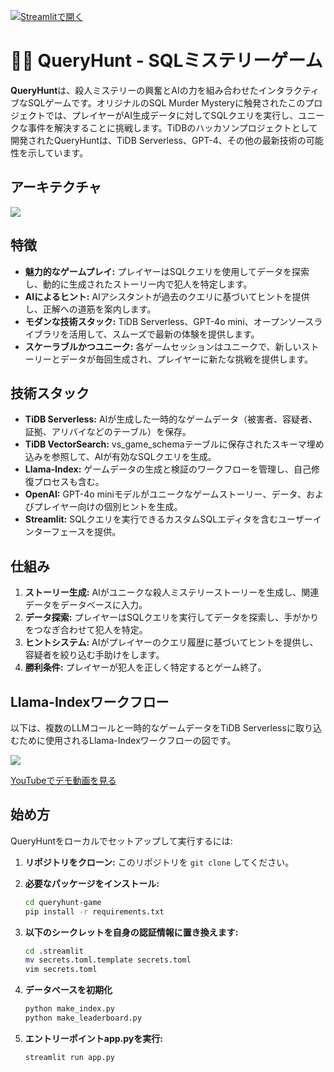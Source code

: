 [![Streamlitで開く](https://static.streamlit.io/badges/streamlit_badge_black_white.svg)](https://queryhunt-game.streamlit.app/)

# 🕵️‍♂️ QueryHunt - SQLミステリーゲーム

**QueryHunt**は、殺人ミステリーの興奮とAIの力を組み合わせたインタラクティブなSQLゲームです。オリジナルのSQL Murder Mysteryに触発されたこのプロジェクトでは、プレイヤーがAI生成データに対してSQLクエリを実行し、ユニークな事件を解決することに挑戦します。TiDBのハッカソンプロジェクトとして開発されたQueryHuntは、TiDB Serverless、GPT-4、その他の最新技術の可能性を示しています。

## アーキテクチャ

<img src="https://i.postimg.cc/G34Zdz22/Architecture.png"/>

## 特徴

- **魅力的なゲームプレイ:** プレイヤーはSQLクエリを使用してデータを探索し、動的に生成されたストーリー内で犯人を特定します。
- **AIによるヒント:** AIアシスタントが過去のクエリに基づいてヒントを提供し、正解への道筋を案内します。
- **モダンな技術スタック:** TiDB Serverless、GPT-4o mini、オープンソースライブラリを活用して、スムーズで最新の体験を提供します。
- **スケーラブルかつユニーク:** 各ゲームセッションはユニークで、新しいストーリーとデータが毎回生成され、プレイヤーに新たな挑戦を提供します。

## 技術スタック

- **TiDB Serverless:** AIが生成した一時的なゲームデータ（被害者、容疑者、証拠、アリバイなどのテーブル）を保存。
- **TiDB VectorSearch:** vs_game_schemaテーブルに保存されたスキーマ埋め込みを参照して、AIが有効なSQLクエリを生成。
- **Llama-Index:** ゲームデータの生成と検証のワークフローを管理し、自己修復プロセスも含む。
- **OpenAI:** GPT-4o miniモデルがユニークなゲームストーリー、データ、およびプレイヤー向けの個別ヒントを生成。
- **Streamlit:** SQLクエリを実行できるカスタムSQLエディタを含むユーザーインターフェースを提供。

## 仕組み

1. **ストーリー生成:** AIがユニークな殺人ミステリーストーリーを生成し、関連データをデータベースに入力。
2. **データ探索:** プレイヤーはSQLクエリを実行してデータを探索し、手がかりをつなぎ合わせて犯人を特定。
3. **ヒントシステム:** AIがプレイヤーのクエリ履歴に基づいてヒントを提供し、容疑者を絞り込む手助けをします。
4. **勝利条件:** プレイヤーが犯人を正しく特定するとゲーム終了。

## Llama-Indexワークフロー

以下は、複数のLLMコールと一時的なゲームデータをTiDB Serverlessに取り込むために使用されるLlama-Indexワークフローの図です。

<img src="https://i.postimg.cc/7LpS7xgj/Llama-Index-Workflow.png"/>

[YouTubeでデモ動画を見る](https://youtu.be/IEwo6FUG1PY)

## 始め方

QueryHuntをローカルでセットアップして実行するには:

1. **リポジトリをクローン:**
   このリポジトリを `git clone` してください。

2. **必要なパッケージをインストール:**
   ```bash
   cd queryhunt-game
   pip install -r requirements.txt
   ```

3. **以下のシークレットを自身の認証情報に置き換えます:**
   ```bash
   cd .streamlit
   mv secrets.toml.template secrets.toml
   vim secrets.toml
   ```

4. **データベースを初期化**
   ```bash
   python make_index.py
   python make_leaderboard.py
   ```

5. **エントリーポイントapp.pyを実行:**
   ```bash
   streamlit run app.py
   ```
